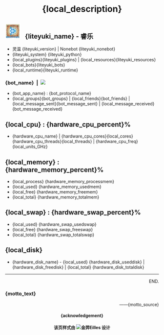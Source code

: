 

<h1 style="text-align: center;"> {local_description} </h1>

<h2> <img src="./img/litetrimo.png" width="50"> &nbsp; {liteyuki_name} - 睿乐 </h2>

 - 灵温 {liteyuki_version} | Nonebot {liteyuki_nonebot}
 - {liteyuki_system} {liteyuki_python}
 - {local_plugins}{liteyuki_plugins} | {local_resources}{liteyuki_resources}
 - {local_bots}{liteyuki_bots}
 - {local_runtime}{liteyuki_runtime}


### **{bot_name} &nbsp;|&nbsp; <img src="{bot_icon}" width="40">**

 - {bot_app_name} : {bot_protocol_name}
 - {local_groups}{bot_groups} | {local_friends}{bot_friends} | {local_message_sent}{bot_message_sent} | {local_message_received}{bot_message_received}

## {local_cpu} : {hardware_cpu_percent}%

 - {hardware_cpu_name} | {hardware_cpu_cores}{local_cores} {hardware_cpu_threads}{local_threads} | {hardware_cpu_freq}{local_units_GHz}


## {local_memory} : {hardware_memory_percent}%

 - {local_process} {hardware_memory_processmem}
 - {local_used} {hardware_memory_usedmem}
 - {local_free} {hardware_memory_freemem}
 - {local_total} {hardware_memory_totalmem}

## {local_swap} : {hardware_swap_percent}%

 - {local_used} {hardware_swap_usedswap}
 - {local_free} {hardware_swap_freeswap}
 - {local_total} {hardware_swap_totalswap}

## {local_disk}

 - {hardware_disk_name} - {local_used} {hardware_disk_useddisk} | {hardware_disk_freedisk} | {local_total} {hardware_disk_totaldisk}

-----------------------
<div align="right">END.</div>

### {motto_text}

<div align="right">——{motto_source}</div>

#### <div align="center">{acknowledgement}</div>

#### <div align="center">该页样式由 <img src="https://q.qlogo.cn/g?b=qq&nk=3657522512&s=640" width=40>金羿Eilles 设计</div>